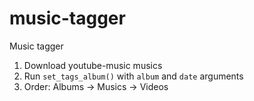 # music-tagger
Music tagger

1. Download youtube-music musics
2. Run `set_tags_album()` with `album` and `date` arguments
3. Order: Albums → Musics → Videos